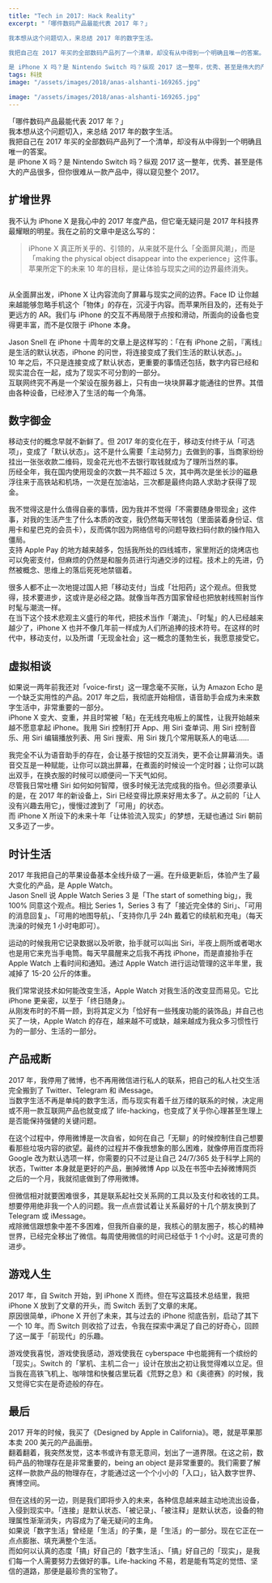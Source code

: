 ```yaml
---
title: "Tech in 2017: Hack Reality"
excerpt: "「哪件数码产品最能代表 2017 年？」

我本想从这个问题切入，来总结 2017 年的数字生活。

我把自己在 2017 年买的全部数码产品列了一个清单，却没有从中得到一个明确且唯一的答案。

是 iPhone X 吗？是 Nintendo Switch 吗？纵观 2017 这一整年，优秀、甚至是伟大的产品很多，但你很难从一款产品中，得以窥见整个 2017。"
tags: 科技
image: "/assets/images/2018/anas-alshanti-169265.jpg"

image: "/assets/images/2018/anas-alshanti-169265.jpg"
---
```



「哪件数码产品最能代表 2017 年？」<br>
我本想从这个问题切入，来总结 2017 年的数字生活。<br>
我把自己在 2017 年买的全部数码产品列了一个清单，却没有从中得到一个明确且唯一的答案。<br>
是 iPhone X 吗？是 Nintendo Switch 吗？纵观 2017 这一整年，优秀、甚至是伟大的产品很多，但你很难从一款产品中，得以窥见整个 2017。<br>

## 扩增世界
我不认为 iPhone X 是我心中的 2017 年度产品，但它毫无疑问是 2017 年科技界最耀眼的明星。我在之前的文章中是这么写的：<br>
> iPhone X 真正所关乎的、引领的，从来就不是什么「全面屏风潮」，而是「making the physical object disappear into the experience」这件事。苹果所定下的未来 10 年的目标，是让体验与现实之间的边界最终消失。
<br>
从全面屏出发，iPhone X 让内容流向了屏幕与现实之间的边界。Face ID 让你越来越能够忽略手机这个「物体」的存在，沉浸于内容。而苹果所目及的，还有处于更远方的 AR。我们与 iPhone 的交互不再局限于点按和滑动，所面向的设备也变得更丰富，而不是仅限于 iPhone 本身。<br>

Jason Snell 在 iPhone 十周年的文章上是这样写的：「在有 iPhone 之前，『离线』是生活的默认状态，iPhone 的问世，将连接变成了我们生活的默认状态。」。<br>
10 年之后，不只是连接变成了默认状态，更重要的事情还包括，数字内容已经和现实混合在一起，成为了现实不可分割的一部分。<br>
互联网终究不再是一个架设在服务器上，只有由一块块屏幕才能通往的世界。其借由各种设备，已经渗入了生活的每一个角落。<br>

## 数字御金
移动支付的概念早就不新鲜了。但 2017 年的变化在于，移动支付终于从「可选项」，变成了「默认状态」。这不是什么需要「主动努力」去做到的事，当商家纷纷挂出一张张收款二维码，现金花光也不去银行取钱就成为了理所当然的事。<br>
历经全年，我在国内使用现金的次数一共不超过 5 次，其中两次是坐长沙的磁悬浮往来于高铁站和机场，一次是在加油站，三次都是最终向路人求助才获得了现金。<br>

我不觉得这是什么值得自豪的事情，因为我并不觉得「不需要随身带现金」这件事，对我的生活产生了什么本质的改变，我仍然每天带钱包（里面装着身份证、信用卡和星巴克的会员卡），反而偶尔因为网络信号的问题导致扫码付款的操作陷入僵局。<br>
支持 Apple Pay 的地方越来越多，包括我所处的四线城市，家里附近的烧烤店也可以免密支付，但麻烦的仍然是和服务员进行沟通交涉的过程。技术上的先进，仍然被概念、思维上的落后死死地禁锢着。<br>

很多人都不止一次地提过国人把「移动支付」当成「壮阳药」这个观点。但我觉得，技术要进步，这或许是必经之路。就像当年西方国家曾经也把放射线照射当作时髦与潮流一样。<br>
在当下这个技术悲观主义盛行的年代，把技术当作「潮流」、「时髦」的人已经越来越少了，iPhone X 也并不像几年前一样成为人们所追捧的技术符号。在这样的时代中，移动支付，以及所谓「无现金社会」这一概念的蓬勃生长，我愿意接受它。<br>

## 虚拟相谈
如果说一两年前我还对「voice-first」这一理念毫不买账，认为 Amazon Echo 是一个缺乏实用性的产品。2017 年之后，我彻底开始相信，语音助手会成为未来数字生活中，非常重要的一部分。  <br>
iPhone X 变大、变重，并且时常被「粘」在无线充电板上的属性，让我开始越来越不愿意拿起 iPhone。我用 Siri 控制打开 App、用 Siri 查单词、用 Siri 控制音乐、用 Siri 编辑播放列表、用 Siri 搜索、用 Siri 拨几个常用联系人的电话……<br>

我完全不认为语音助手的存在，会让基于按钮的交互消失，更不会让屏幕消失。语音交互是一种赋能，让你可以跳出屏幕，在煮面的时候设一个定时器；让你可以跳出双手，在换衣服的时候可以顺便问一下天气如何。<br>
尽管我日常吐槽 Siri 如何如何智障，很多时候无法完成我的指令。但必须要承认的是，在 2017 年的新设备上，Siri 已经变得比原来好用太多了。从之前的「让人没有兴趣去用它」，慢慢过渡到了「可用」的状态。<br>
而 iPhone X 所设下的未来十年「让体验流入现实」的梦想，无疑也通过 Siri 朝前又多迈了一步。<br>

## 时计生活
2017 年我把自己的苹果设备基本全线升级了一遍。在升级更新后，体验产生了最大变化的产品，是 Apple Watch。<br>
Jason Snell 说 Apple Watch Series 3 是「The start of something big」，我 100% 同意这个观点。相比 Series 1，Series 3 有了「接近完全体的 Siri」、「可用的消息回复」、「可用的地图导航」、「支持你几乎 24h 戴着它的续航和充电」（每天洗澡的时候充 1 小时电即可）。<br>

运动的时候我用它记录数据以及听歌，抬手就可以叫出 Siri，半夜上厕所或者喝水也是用它来充当手电筒。每天早晨醒来之后我不再找 iPhone，而是直接抬手在 Apple Watch 上看时间和通知。通过 Apple Watch 进行运动管理的这半年里，我减掉了 15-20 公斤的体重。<br>

我们常常说技术如何能改变生活，Apple Watch 对我生活的改变显而易见。它比 iPhone 更亲密，以至于「终日随身」。<br>
从刚发布时的不屑一顾，到将其定义为「恰好有一些残废功能的装饰品」并自己也买了一块，Apple Watch 的存在，越来越不可或缺，越来越成为我众多习惯性行为的一部分、生活的一部分。<br>

## 产品戒断
2017 年，我停用了微博，也不再用微信进行私人的联系，把自己的私人社交生活完全搬到了 Twitter、Telegram 和 iMessage。<br>
当数字生活不再是单纯的数字生活，而与现实有着千丝万缕的联系的时候，决定用或不用一款互联网产品也就变成了 life-hacking，也变成了关乎你心理甚至生理上是否能保持强健的关键问题。<br>

在这个过程中，停用微博是一次自省，如何在自己「无聊」的时候控制住自己想要看那些垃圾内容的欲望。最终的过程并不像我想象的那么困难，就像停用百度而将 Google 改为默认选项一样，你需要的只不过是让自己 24/7/365 处于科学上网的状态，Twitter 本身就是更好的产品，删掉微博 App 以及在书签中去掉微博网页之后的一个月，我就彻底做到了停用微博。<br>

但微信相对就要困难很多，其是联系起社交关系网的工具以及支付和收钱的工具。想要停用绝非我一个人的问题。我一点点尝试着让关系最好的十几个朋友换到了 Telegram 或 iMessage。<br>
戒除微信跟想象中差不多困难，但我所自豪的是，我核心的朋友圈子，核心的精神世界，已经完全移出了微信。每周使用微信的时间已经低于 1 个小时。这是可贵的进步。<br>

## 游戏人生
2017 年，自 Switch 开始，到 iPhone X 而终。但在写这篇技术总结里，我把 iPhone X 放到了文章的开头，而 Switch 丢到了文章的末尾。<br>
原因很简单，iPhone X 开创了未来，其与过去的 iPhone 彻底告别，启动了其下一个 10 年。而 Switch 则收拾了过去，令我在探索中满足了自己的好奇心，回顾了这一属于「前现代」的乐趣。<br>

游戏使我喜悦，游戏使我感动，游戏使我在 cyberspace 中也能拥有一个缤纷的「现实」。Switch 的「掌机、主机二合一」设计在放出之初让我觉得难以立足。但当我在高铁飞机上、咖啡馆和快餐店里玩着《荒野之息》和《奥德赛》的时候，我又觉得它实在是奇迹般的存在。<br>

## 最后
2017 开年的时候，我买了《Designed by Apple in California》。嗯，就是苹果那本卖 200 美元的产品画册。<br>
翻着翻着，我突然发觉，这本书或许有意无意间，划出了一道界限。在这之前，数码产品的物理存在是非常重要的，being an object 是非常重要的。我们需要了解这样一款款产品的物理存在，才能通过这一个个小小的「入口」，钻入数字世界、赛博空间。<br>

但在这线的另一边，则是我们即将步入的未来，各种信息越来越主动地流出设备，入侵到现实中。「连接」是默认状态、「被记录」、「被注释」是默认状态，设备的物理属性渐渐消失，内容成为了毫无疑问的主角。<br>
如果说「数字生活」曾经是「生活」的子集，是「生活」的一部分。现在它正在一点点膨胀、填充满整个生活。<br>
而如何以认真的态度「搞」好自己的「数字生活」、「搞」好自己的「现实」，是我们每一个人需要努力去做好的事。Life-hacking 不易，若是能有笃定的觉悟、坚信的道路，那便是最珍贵的宝物了。<br>
